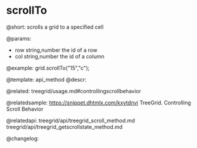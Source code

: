 scrollTo
=============

@short: scrolls a grid to a specified cell


@params:
- row 	string,number 	the id of a row
- col 	string,number 	the id of a column



@example:
grid.scrollTo("15","c");


@template: api_method
@descr:

@related: treegrid/usage.md#controllingscrollbehavior

@relatedsample: https://snippet.dhtmlx.com/kxytdnvi	TreeGrid. Controlling Scroll Behavior

@relatedapi: treegrid/api/treegrid_scroll_method.md
treegrid/api/treegrid_getscrollstate_method.md

@changelog:


